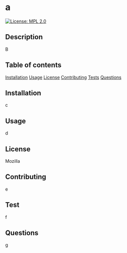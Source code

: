 # a
[![License: MPL 2.0](https://img.shields.io/badge/License-MPL_2.0-brightgreen.svg)](https://opensource.org/licenses/MPL-2.0)

## Description
B

## Table of contents
[Installation](#installation)
[Usage](#usage)
[License](#license)
[Contributing](#contribution)
[Tests](#tests)
[Questions](#questions)

## Installation
c

## Usage
d

## License
Mozilla

## Contributing
e

## Test
f

## Questions
g


